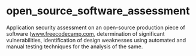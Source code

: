 # open_source_software_assessment

Application security assessment on an open-source production piece of software (www.freecodecamp.com, determination of significant vulnerabilities, identification of design weaknesses using automated and manual testing techniques for the analysis of the same.
